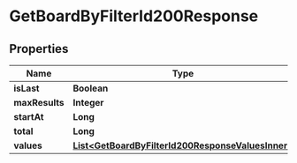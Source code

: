 

# GetBoardByFilterId200Response


## Properties

| Name | Type | Description | Notes |
|------------ | ------------- | ------------- | -------------|
|**isLast** | **Boolean** |  |  [optional] |
|**maxResults** | **Integer** |  |  [optional] |
|**startAt** | **Long** |  |  [optional] |
|**total** | **Long** |  |  [optional] |
|**values** | [**List&lt;GetBoardByFilterId200ResponseValuesInner&gt;**](GetBoardByFilterId200ResponseValuesInner.md) |  |  [optional] |



